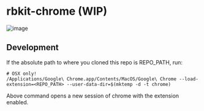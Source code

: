 # rbkit-chrome (WIP)

![image](https://cloud.githubusercontent.com/assets/1707078/8805644/f69adad8-2fef-11e5-9552-b52fb16cd756.png)

## Development

If the absolute path to where you cloned this repo is REPO_PATH, run:

```
# OSX only!
/Applications/Google\ Chrome.app/Contents/MacOS/Google\ Chrome --load-extension=<REPO_PATH> --user-data-dir=$(mktemp -d -t chrome)
```

Above command opens a new session of chrome with the extension enabled.
